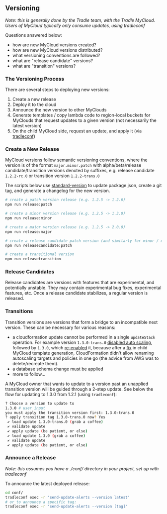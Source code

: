 ## Versioning

*Note: this is generally done by the Tradle team, with the Tradle MyCloud. Users of MyCloud typically only consume updates, using tradleconf*

Questions answered below:

- how are new MyCloud versions created?
- how are new MyCloud versions distributed?
- what versioning conventions are followed?
- what are "release candidate" versions?
- what are "transition" versions?

### The Versioning Process

There are several steps to deploying new versions:
1. Create a new release
1. Deploy it to the cloud
1. Announce the new version to other MyClouds
1. Generate templates / copy lambda code to region-local buckets for MyClouds that request updates to a given version (not necessarily the latest version)
1. On the child MyCloud side, request an update, and apply it (via [tradleconf](https://github.com/tradle/tradleconf))

### Create a New Release

MyCloud versions follow semantic versioning conventions, where the version is of the format `major.minor.patch` with alpha/beta/release candidate/transition versions denoted by suffixes, e.g. release candidate `1.2.2-rc.0` or transition version `1.2.2-trans.0`

The scripts below use [standard-version](https://github.com/conventional-changelog/standard-version) to update package.json, create a git tag, and generate a changelog for the new version.

```sh
# create a patch version release (e.g. 1.2.5 -> 1.2.6)
npm run release:patch

# create a minor version release (e.g. 1.2.5 -> 1.3.0)
npm run release:minor

# create a major version release (e.g. 1.2.5 -> 2.0.0)
npm run release:major

# create a release candidate patch version (and similarly for minor / major)
npm run releasecandidate:patch

# create a transitional version
npm run releasetransition
```

### Release Candidates

Release candidates are versions with features that are experimental, and potentially unstable. They may contain experimental bug fixes, experimental features, etc. Once a release candidate stabilizes, a regular version is released.

### Transitions

Transition versions are versions that form a bridge to an incompatible next version. These can be necessary for various reasons:

- a cloudformation update cannot be performed in a single `updateStack` operation. For example version `1.3.0-trans.0` [disabled auto scaling](https://github.com/tradle/serverless/commit/0e9a6d39f824362815df2308503b7a407caba78a), followed by `1.3.0`, which [re-enabled](https://github.com/tradle/serverless/commit/5477be5b2d1ce0d28748280cd3a20a55fae16b09) it, because after a [fix](https://github.com/tradle/serverless/commit/0e3b88c8f9947a43239d299dd66eaeca5499a711) in child MyCloud template generation, CloudFormation didn't allow renaming autoscaling targets and policies in one go (the advice from AWS was to delete/recreate them).
- a database schema change must be applied
- more to follow...

A MyCloud owner that wants to update to a version past an unapplied transition version will be guided through a 2-step update. See below the flow for updating to 1.3.0 from 1.2.1 (using `tradleconf`):

```sh
? Choose a version to update to 
1.3.0 # user input
you must apply the transition version first: 1.3.0-trans.0
? apply transition tag 1.3.0-trans.0 now? Yes
 ✔ load update 1.3.0-trans.0 (grab a coffee)
 ✔ validate update
 ✔ apply update (be patient, or else)
 ✔ load update 1.3.0 (grab a coffee)
 ✔ validate update
 ✔ apply update (be patient, or else)
```

### Announce a Release

*Note: this assumes you have a ./conf/ directory in your project, set up with tradleconf*

To announce the latest deployed release:

```sh
cd conf/
tradleconf exec -r 'send-update-alerts --version latest'
# or to announce a specific tag:
tradleconf exec -r 'send-update-alerts --version [tag]'
```
